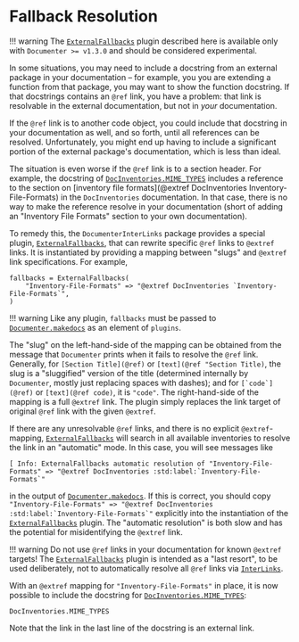 # Fallback Resolution

!!! warning
    The [`ExternalFallbacks`](@ref) plugin described here is available only with `Documenter >= v1.3.0` and should be considered experimental.

In some situations, you may need to include a docstring from an external package in your documentation – for example, you you are extending a function from that package, you may want to show the function docstring. If that docstrings contains an `@ref` link, you have a problem: that link is resolvable in the external documentation, but not in *your* documentation.

If the `@ref` link is to another code object, you could include that docstring in your documentation as well, and so forth, until all references can be resolved. Unfortunately, you might end up having to include a significant portion of the external package's documentation, which is less than ideal.

The situation is even worse if the `@ref` link is to a section header. For example, the docstring of [`DocInventories.MIME_TYPES`](@extref) includes a reference to the section on [inventory file formats](@extref DocInventories Inventory-File-Formats) in the `DocInventories` documentation.
In that case, there is no way to make the reference resolve in your documentation (short of adding an "Inventory File Formats" section to your own documentation).

To remedy this, the `DocumenterInterLinks` package provides a special plugin, [`ExternalFallbacks`](@ref), that can rewrite specific `@ref` links to `@extref` links. It is instantiated by providing a mapping between "slugs" and `@extref` link specifications. For example,

```
fallbacks = ExternalFallbacks(
    "Inventory-File-Formats" => "@extref DocInventories `Inventory-File-Formats`",
)
```

!!! warning
    Like any plugin, `fallbacks` must be passed to [`Documenter.makedocs`](@extref) as an element of `plugins`.

The "slug" on the left-hand-side of the mapping can be obtained from the message that `Documenter` prints when it fails to resolve the `@ref` link. Generally, for `[Section Title](@ref)` or `[text](@ref "Section Title)`, the slug is a "sluggified" version of the title (determined internally by `Documenter`, mostly just replacing spaces with dashes); and for ```[`code`](@ref)``` or `[text](@ref code)`, it is `"code"`. The right-hand-side of the mapping is a full `@extref` link. The plugin simply replaces the link target of original `@ref` link with the given `@extref`.

If there are any unresolvable `@ref` links, and there is no explicit `@extref`-mapping, [`ExternalFallbacks`](@ref) will search in all available inventories to resolve the link in an "automatic" mode. In this case, you will see messages like

```
[ Info: ExternalFallbacks automatic resolution of "Inventory-File-Formats" => "@extref DocInventories :std:label:`Inventory-File-Formats`"
```

in the output of [`Documenter.makedocs`](@extref). If this is correct, you should copy ```"Inventory-File-Formats" => "@extref DocInventories :std:label:`Inventory-File-Formats`"``` explicitly into the instantiation of the [`ExternalFallbacks`](@ref) plugin. The "automatic resolution" is both slow and has the potential for misidentifying the `@extref` link.

!!! warning
    Do not use `@ref` links in your documentation for known `@extref` targets! The [`ExternalFallbacks`](@ref) plugin is intended as a "last resort", to be used deliberately, not to automatically resolve all `@ref` links via [`InterLinks`](@ref).


With an `@extref` mapping for `"Inventory-File-Formats"` in place, it is now possible to include the docstring for [`DocInventories.MIME_TYPES`](@extref):


```@docs
DocInventories.MIME_TYPES
```

Note that the link in the last line of the docstring is an external link.
